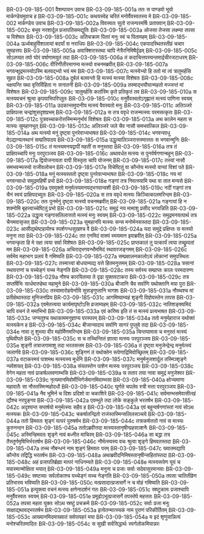 BR-03-09-185-001	वैशम्पायन उवाच
BR-03-09-185-001a	ततः स पाण्डवो भूयो मार्कण्डेयमुवाच ह
BR-03-09-185-001c	कथयस्वेह चरितं मनोर्वैवस्वतस्य मे
BR-03-09-185-002	मार्कण्डेय उवाच
BR-03-09-185-002a	विवस्वतः सुतो राजन्परमर्षिः प्रतापवान्
BR-03-09-185-002c	बभूव नरशार्दूल प्रजापतिसमद्युतिः
BR-03-09-185-003a	ओजसा तेजसा लक्ष्म्या तपसा च विशेषतः
BR-03-09-185-003c	अतिचक्राम पितरं मनुः स्वं च पितामहम्
BR-03-09-185-004a	ऊर्ध्वबाहुर्विशालायां बदर्यां स नराधिपः
BR-03-09-185-004c	एकपादस्थितस्तीव्रं चचार सुमहत्तपः
BR-03-09-185-005a	अवाक्शिरास्तथा चापि नेत्रैरनिमिषैर्दृढम्
BR-03-09-185-005c	सोऽतप्यत तपो घोरं वर्षाणामयुतं तदा
BR-03-09-185-006a	तं कदाचित्तपस्यन्तमार्द्रचीरजटाधरम्
BR-03-09-185-006c	वीरिणीतीरमागम्य मत्स्यो वचनमब्रवीत्
BR-03-09-185-007a	भगवन्क्षुद्रमत्स्योऽस्मि बलवद्भ्यो भयं मम
BR-03-09-185-007c	मत्स्येभ्यो हि ततो मां त्वं त्रातुमर्हसि सुव्रत
BR-03-09-185-008a	दुर्बलं बलवन्तो हि मत्स्यं मत्स्या विशेषतः
BR-03-09-185-008c	भक्षयन्ति यथा वृत्तिर्विहिता नः सनातनी
BR-03-09-185-009a	तस्माद्भयौघान्महतो मज्जन्तं मां विशेषतः
BR-03-09-185-009c	त्रातुमर्हसि कर्तास्मि कृते प्रतिकृतं तव
BR-03-09-185-010a	स मत्स्यवचनं श्रुत्वा कृपयाभिपरिप्लुतः
BR-03-09-185-010c	मनुर्वैवस्वतोऽगृह्णात्तं मत्स्यं पाणिना स्वयम्
BR-03-09-185-011a	उदकान्तमुपानीय मत्स्यं वैवस्वतो मनुः
BR-03-09-185-011c	अलिञ्जरे प्राक्षिपत्स चन्द्रांशुसदृशप्रभम्
BR-03-09-185-012a	स तत्र ववृधे राजन्मत्स्यः परमसत्कृतः
BR-03-09-185-012c	पुत्रवच्चाकरोत्तस्मिन्मनुर्भावं विशेषतः
BR-03-09-185-013a	अथ कालेन महता स मत्स्यः सुमहानभूत्
BR-03-09-185-013c	अलिञ्जरे जले चैव नासौ समभवत्किल
BR-03-09-185-014a	अथ मत्स्यो मनुं दृष्ट्वा पुनरेवाभ्यभाषत
BR-03-09-185-014c	भगवन्साधु मेऽद्यान्यत्स्थानं सम्प्रतिपादय
BR-03-09-185-015a	उद्धृत्यालिञ्जरात्तस्मात्ततः स भगवान्मुनिः
BR-03-09-185-015c	तं मत्स्यमनयद्वापीं महतीं स मनुस्तदा
BR-03-09-185-016a	तत्र तं प्राक्षिपच्चापि मनुः परपुरञ्जय
BR-03-09-185-016c	अथावर्धत मत्स्यः स पुनर्वर्षगणान्बहून्
BR-03-09-185-017a	द्वियोजनायता वापी विस्तृता चापि योजनम्
BR-03-09-185-017c	तस्यां नासौ समभवन्मत्स्यो राजीवलोचन
BR-03-09-185-017e	विचेष्टितुं वा कौन्तेय मत्स्यो वाप्यां विशां पते
BR-03-09-185-018a	मनुं मत्स्यस्ततो दृष्ट्वा पुनरेवाभ्यभाषत
BR-03-09-185-018c	नय मां भगवन्साधो समुद्रमहिषीं प्रभो
BR-03-09-185-018e	गङ्गां तत्र निवत्स्यामि यथा वा तात मन्यसे
BR-03-09-185-019a	एवमुक्तो मनुर्मत्स्यमनयद्भगवान्वशी
BR-03-09-185-019c	नदीं गङ्गां तत्र चैनं स्वयं प्राक्षिपदच्युतः
BR-03-09-185-020a	स तत्र ववृधे मत्स्यः किञ्चित्कालमरिन्दम
BR-03-09-185-020c	ततः पुनर्मनुं दृष्ट्वा मत्स्यो वचनमब्रवीत्
BR-03-09-185-021a	गङ्गायां हि न शक्नोमि बृहत्त्वाच्चेष्टितुं प्रभो
BR-03-09-185-021c	समुद्रं नय मामाशु प्रसीद भगवन्निति
BR-03-09-185-022a	उद्धृत्य गङ्गासलिलात्ततो मत्स्यं मनुः स्वयम्
BR-03-09-185-022c	समुद्रमनयत्पार्थ तत्र चैनमवासृजत्
BR-03-09-185-023a	सुमहानपि मत्स्यः सन्स मनोर्मनसस्तदा
BR-03-09-185-023c	आसीद्यथेष्टहार्यश्च स्पर्शगन्धसुखश्च वै
BR-03-09-185-024a	यदा समुद्रे प्रक्षिप्तः स मत्स्यो मनुना तदा
BR-03-09-185-024c	तत एनमिदं वाक्यं स्मयमान इवाब्रवीत्
BR-03-09-185-025a	भगवन्कृता हि मे रक्षा त्वया सर्वा विशेषतः
BR-03-09-185-025c	प्राप्तकालं तु यत्कार्यं त्वया तच्छ्रूयतां मम
BR-03-09-185-026a	अचिराद्भगवन्भौममिदं स्थावरजङ्गमम्
BR-03-09-185-026c	सर्वमेव महाभाग प्रलयं वै गमिष्यति
BR-03-09-185-027a	सम्प्रक्षालनकालोऽयं लोकानां समुपस्थितः
BR-03-09-185-027c	तस्मात्त्वां बोधयाम्यद्य यत्ते हितमनुत्तमम्
BR-03-09-185-028a	त्रसानां स्थावराणां च यच्चेङ्गं यच्च नेङ्गति
BR-03-09-185-028c	तस्य सर्वस्य सम्प्राप्तः कालः परमदारुणः
BR-03-09-185-029a	नौश्च कारयितव्या ते दृढा युक्तवटाकरा
BR-03-09-185-029c	तत्र सप्तर्षिभिः सार्धमारुहेथा महामुने
BR-03-09-185-030a	बीजानि चैव सर्वाणि यथोक्तानि मया पुरा
BR-03-09-185-030c	तस्यामारोहयेर्नावि सुसङ्गुप्तानि भागशः
BR-03-09-185-031a	नौस्थश्च मां प्रतीक्षेथास्तदा मुनिजनप्रिय
BR-03-09-185-031c	आगमिष्याम्यहं शृङ्गी विज्ञेयस्तेन तापस
BR-03-09-185-032a	एवमेतत्त्वया कार्यमापृष्टोऽसि व्रजाम्यहम्
BR-03-09-185-032c	नातिशङ्क्यमिदं चापि वचनं ते ममाभिभो
BR-03-09-185-033a	एवं करिष्य इति तं स मत्स्यं प्रत्यभाषत
BR-03-09-185-033c	जग्मतुश्च यथाकाममनुज्ञाप्य परस्परम्
BR-03-09-185-034a	ततो मनुर्महाराज यथोक्तं मत्स्यकेन ह
BR-03-09-185-034c	बीजान्यादाय सर्वाणि सागरं पुप्लुवे तदा
BR-03-09-185-034e	नावा तु शुभया वीर महोर्मिणमरिन्दम
BR-03-09-185-035a	चिन्तयामास च मनुस्तं मत्स्यं पृथिवीपते
BR-03-09-185-035c	स च तच्चिन्तितं ज्ञात्वा मत्स्यः परपुरञ्जय
BR-03-09-185-035e	शृङ्गी तत्राजगामाशु तदा भरतसत्तम
BR-03-09-185-036a	तं दृष्ट्वा मनुजेन्द्रेन्द्र मनुर्मत्स्यं जलार्णवे
BR-03-09-185-036c	शृङ्गिणं तं यथोक्तेन रूपेणाद्रिमिवोच्छ्रितम्
BR-03-09-185-037a	वटाकरमयं पाशमथ मत्स्यस्य मूर्धनि
BR-03-09-185-037c	मनुर्मनुजशार्दूल तस्मिञ्शृङ्गे न्यवेशयत्
BR-03-09-185-038a	संयतस्तेन पाशेन मत्स्यः परपुरञ्जय
BR-03-09-185-038c	वेगेन महता नावं प्राकर्षल्लवणाम्भसि
BR-03-09-185-039a	स ततार तया नावा समुद्रं मनुजेश्वर
BR-03-09-185-039c	नृत्यमानमिवोर्मीभिर्गर्जमानमिवाम्भसा
BR-03-09-185-040a	क्षोभ्यमाणा महावातैः सा नौस्तस्मिन्महोदधौ
BR-03-09-185-040c	घूर्णते चपलेव स्त्री मत्ता परपुरञ्जय
BR-03-09-185-041a	नैव भूमिर्न च दिशः प्रदिशो वा चकाशिरे
BR-03-09-185-041c	सर्वमाम्भसमेवासीत्खं द्यौश्च नरपुङ्गव
BR-03-09-185-042a	एवम्भूते तदा लोके सङ्कुले भरतर्षभ
BR-03-09-185-042c	अदृश्यन्त सप्तर्षयो मनुर्मत्स्यः सहैव ह
BR-03-09-185-043a	एवं बहून्वर्षगणांस्तां नावं सोऽथ मत्स्यकः
BR-03-09-185-043c	चकर्षातन्द्रितो राजंस्तस्मिन्सलिलसञ्चये
BR-03-09-185-044a	ततो हिमवतः शृङ्गं यत्परं पुरुषर्षभ
BR-03-09-185-044c	तत्राकर्षत्ततो नावं स मत्स्यः कुरुनन्दन
BR-03-09-185-045a	ततोऽब्रवीत्तदा मत्स्यस्तानृषीन्प्रहसञ्शनैः
BR-03-09-185-045c	अस्मिन्हिमवतः शृङ्गे नावं बध्नीत माचिरम्
BR-03-09-185-046a	सा बद्धा तत्र तैस्तूर्णमृषिभिर्भरतर्षभ
BR-03-09-185-046c	नौर्मत्स्यस्य वचः श्रुत्वा शृङ्गे हिमवतस्तदा
BR-03-09-185-047a	तच्च नौबन्धनं नाम शृङ्गं हिमवतः परम्
BR-03-09-185-047c	ख्यातमद्यापि कौन्तेय तद्विद्धि भरतर्षभ
BR-03-09-185-048a	अथाब्रवीदनिमिषस्तानृषीन्सहितांस्तदा
BR-03-09-185-048c	अहं प्रजापतिर्ब्रह्मा मत्परं नाधिगम्यते
BR-03-09-185-048e	मत्स्यरूपेण यूयं च मयास्मान्मोक्षिता भयात्
BR-03-09-185-049a	मनुना च प्रजाः सर्वाः सदेवासुरमानवाः
BR-03-09-185-049c	स्रष्टव्याः सर्वलोकाश्च यच्चेङ्गं यच्च नेङ्गति
BR-03-09-185-050a	तपसा चातितीव्रेण प्रतिभास्य भविष्यति
BR-03-09-185-050c	मत्प्रसादात्प्रजासर्गे न च मोहं गमिष्यति
BR-03-09-185-051a	इत्युक्त्वा वचनं मत्स्यः क्षणेनादर्शनं गतः
BR-03-09-185-051c	स्रष्टुकामः प्रजाश्चापि मनुर्वैवस्वतः स्वयम्
BR-03-09-185-051e	प्रमूढोऽभूत्प्रजासर्गे तपस्तेपे महत्ततः
BR-03-09-185-052a	तपसा महता युक्तः सोऽथ स्रष्टुं प्रचक्रमे
BR-03-09-185-052c	सर्वाः प्रजा मनुः साक्षाद्यथावद्भरतर्षभ
BR-03-09-185-053a	इत्येतन्मात्स्यकं नाम पुराणं परिकीर्तितम्
BR-03-09-185-053c	आख्यानमिदमाख्यातं सर्वपापहरं मया
BR-03-09-185-054a	य इदं शृणुयान्नित्यं मनोश्चरितमादितः
BR-03-09-185-054c	स सुखी सर्वसिद्धार्थः स्वर्गलोकमियान्नरः
